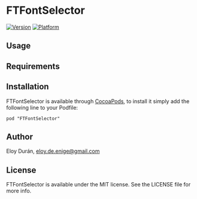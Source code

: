 # FTFontSelector

[![Version](http://cocoapod-badges.herokuapp.com/v/FTFontSelector/badge.png)](http://cocoadocs.org/docsets/FTFontSelector)
[![Platform](http://cocoapod-badges.herokuapp.com/p/FTFontSelector/badge.png)](http://cocoadocs.org/docsets/FTFontSelector)

## Usage

## Requirements

## Installation

FTFontSelector is available through [CocoaPods](http://cocoapods.org), to install
it simply add the following line to your Podfile:

    pod "FTFontSelector"

## Author

Eloy Durán, eloy.de.enige@gmail.com

## License

FTFontSelector is available under the MIT license. See the LICENSE file for more info.

